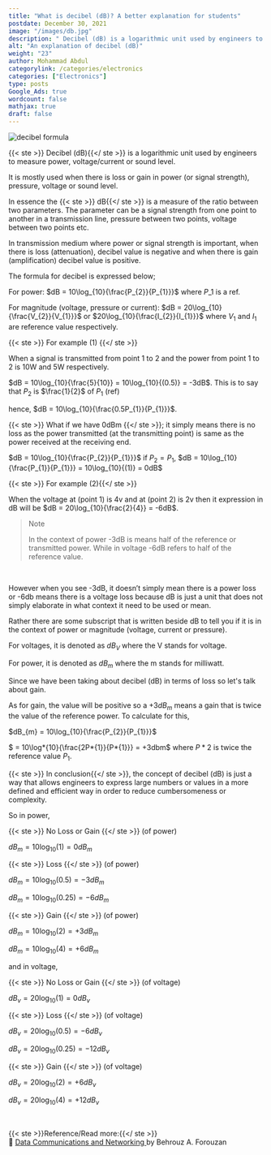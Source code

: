 ```yaml
---
title: "What is decibel (dB)? A better explanation for students"
postdate: December 30, 2021
image: "/images/db.jpg"
description: " Decibel (dB) is a logarithmic unit used by engineers to measure power, voltage/current or sound level"
alt: "An explanation of decibel (dB)"
weight: "23"
author: Mohammad Abdul
categorylink: /categories/electronics
categories: ["Electronics"]
type: posts
Google_Ads: true
wordcount: false
mathjax: true
draft: false
---
```


<img src="/images/db.jpg" alt="decibel formula">

{{< ste >}} Decibel (dB){{</ ste >}} is a logarithmic unit used by engineers to measure power, voltage/current or sound level.

It is mostly used when there is loss or gain in power (or signal strength), pressure, voltage or sound level.

In essence the {{< ste >}} dB{{</ ste >}} is a measure of the ratio between two parameters. The parameter can be a signal strength from one point to another in a transmission line, pressure between two points, voltage between two points etc.

In transmission medium where power or signal strength is important, when there is loss (attenuation), decibel value is negative and when there is gain (amplification) decibel value is positive.

The formula for decibel is expressed below;

For power: $dB = 10\log_{10}{\frac{P_{2}}{P_{1}}}$ where $P\_{1}$ is a ref.

For magnitude (voltage, pressure or current): $dB = 20\log_{10}{\frac{V_{2}}{V_{1}}}$ or $20\log_{10}{\frac{I_{2}}{I_{1}}}$ where $V_{1}$ and $I_{1}$ are reference value respectively.

{{< ste >}} For example (1) {{</ ste >}}
<br>

When a signal is transmitted from point 1 to 2 and the power from point 1 to 2 is 10W and 5W respectively.

$dB = 10\log_{10}{\frac{5}{10}} = 10\log_{10}{(0.5)} = -3dB$. This is to say that $P_{2}$ is $\frac{1}{2}$ of $P_{1}$ (ref)

hence, $dB = 10\log_{10}{\frac{0.5P_{1}}{P_{1}}}$.

{{< ste >}} What if we have 0dBm {{</ ste >}}; it simply means there is no loss as the power transmitted (at the transmitting point) is same as the power received at the receiving end.

$dB = 10\log_{10}{\frac{P_{2}}{P_{1}}}$ if $P_{2} = P_{1}$, $dB = 10\log_{10}{\frac{P_{1}}{P_{1}}} = 10\log_{10}{(1)} = 0dB$

{{< ste >}} For example (2){{</ ste >}}
<br>

When the voltage at (point 1) is 4v and at (point 2) is 2v then it expression in dB will be
$dB = 20\log_{10}{\frac{2}{4}} = -6dB$.

<blockquote class="blockquote">
<p class="little-nugget">Note</p>
<p class="quote-text">In the context of power -3dB is means half of the reference or transmitted power. While in voltage -6dB refers to half of the reference value.</p></blockquote>
<br>

However when you see -3dB, it doesn’t simply mean there is a power loss or -6db means there is a voltage loss because dB is just a unit that does not simply elaborate in what context it need to be used or mean.

Rather there are some subscript that is written beside dB to tell you if it is in the context of power or magnitude (voltage, current or pressure).

For voltages, it is denoted as $dB_{V}$ where the V stands for voltage.

For power, it is denoted as $dB_{m}$ where the m stands for milliwatt.

Since we have been taking about decibel (dB) in terms of loss so let's talk about gain.

As for gain, the value will be positive so a $+3dB_{m}$ means a gain that is twice the value of the reference power. To calculate for this,

$dB_{m} = 10\log_{10}{\frac{P_{2}}{P_{1}}}$

$ = 10\log*{10}{\frac{2P*{1}}{P*{1}}} = +3dbm$ where $P*{2}$ is twice the reference value $P_{1}$.

{{< ste >}} In conclusion{{</ ste >}}, the concept of decibel (dB) is just a way that allows engineers to express large numbers or values in a more defined and efficient way in order to reduce cumbersomeness or complexity.

So in power,

{{< ste >}} No Loss or Gain {{</ ste >}} (of power)
<br>

$dB_{m} = 10\log_{10}{(1)} = 0dB_{m}$

{{< ste >}} Loss {{</ ste >}} (of power)
<br>

$dB_{m} = 10\log_{10}{(0.5)} = -3dB_{m}$

$dB_{m} = 10\log_{10}{(0.25)} = -6dB_{m}$

{{< ste >}} Gain {{</ ste >}} (of power)
<br>

$dB_{m} = 10\log_{10}{(2)} = +3dB_{m}$

$dB_{m} = 10\log_{10}{(4)} = +6dB_{m}$

and in voltage,

{{< ste >}} No Loss or Gain {{</ ste >}} (of voltage)
<br>

$dB_{v} = 20\log_{10}{(1)} = 0dB_{v}$

{{< ste >}} Loss {{</ ste >}} (of voltage)
<br>

$dB_{v} = 20\log_{10}{(0.5)} = -6dB_{v}$

$dB_{v} = 20\log_{10}{(0.25)} = -12dB_{v}$

{{< ste >}} Gain {{</ ste >}} (of voltage)
<br>

$dB_{v} = 20\log_{10}{(2)} = +6dB_{v}$

$dB_{v} = 20\log_{10}{(4)} = +12dB_{v}$

<br>

{{< ste >}}Reference/Read more:{{</ ste >}}
<br>
:book: <a class="links-to-others" href="https://amzn.to/3eEN2o1" target="_blank">Data Communications
and Networking </a>by Behrouz A. Forouzan

<br>
